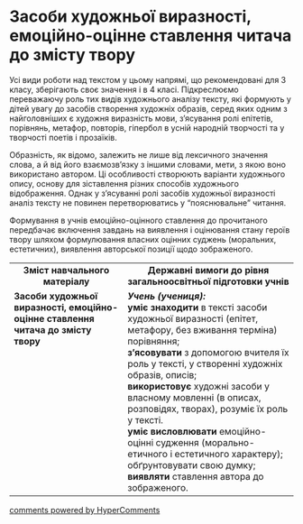 <div id="hypercomments_widget" class="js-hypercomments-widget invisible"></div>

# Засоби художньої виразності, емоційно-оцінне ставлення читача до змісту твору

Усі види роботи над текстом у цьому напрямі, що рекомендовані для 3 класу, зберігають своє значення і в 4 класі. Підкреслюємо переважаючу роль тих видів художнього аналізу тексту, які формують у дітей увагу до засобів створення художніх образів, серед яких одним з найголовніших є художня виразність мови, з’ясування ролі епітетів, порівнянь, метафор, повторів, гіпербол в усній народній творчості та у творчості поетів і прозаїків.

Образність, як відомо, залежить не лише від лексичного значення слова, а й від його взаємозв’язку з іншими словами, мети, з якою воно використано автором. Ці особливості створюють варіанти художнього опису, основу для зіставлення різних способів художнього відображення. Однак у з’ясуванні ролі засобів художньої виразності аналіз тексту не повинен перетворюватись у “пояснювальне” читання.

Формування в учнів емоційно-оцінного ставлення до прочитаного передбачає включення завдань на виявлення і оцінювання стану героїв твору шляхом формулювання власних оцінних суджень (моральних, естетичних), виявлення авторської позиції щодо зображеного.

<table>
  <tr>
    <td width="40%" align="center"><b>Зміст навчального матеріалу<b></td>
    <td width="60%" align="center"><b>Державні вимоги до рівня загальноосвітньої підготовки учнів</b></td>
  </tr>
  <tr>
    <td width="40%" style="vertical-align:top !important;">
<b>Засоби художньої виразності, емоційно-оцінне ставлення читача до змісту твору</b></td>
    <td width="60%" style="vertical-align:top !important;">
<i><b>Учень (учениця):</b></i><br>
<b>уміє знаходити</b> в тексті засоби художньої виразності (епітет, метафору, без вживання терміна) порівняння;<br>
<b>з’ясовувати</b> з допомогою вчителя їх роль у тексті, у створенні художніх образів, описів;<br>
<b>використовує</b> художні засоби у власному мовленні (в описах, розповідях, творах), розуміє їх роль у тексті.<br>
<b>уміє висловлювати</b> емоційно-оцінні судження (морально-етичного і естетичного характеру); обґрунтовувати свою думку;<br>
<b>виявляти</b> ставлення автора до зображеного.<br></td>
  </tr>
</table>

<div class="js-hypercomments-container">
<a href="http://hypercomments.com" class="hc-link" title="comments widget">comments powered by HyperComments</a>
</div>